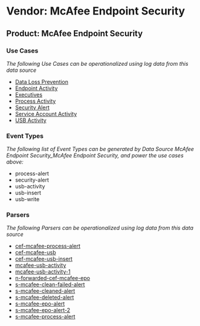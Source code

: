 Vendor: McAfee Endpoint Security
================================
Product: McAfee Endpoint Security
---------------------------------

### Use Cases

_The following Use Cases can be operationalized using log data from this data source_

* [Data Loss Prevention](usecase_data_loss_prevention.md)
* [Endpoint Activity](usecase_endpoint_activity.md)
* [Executives](usecase_executives.md)
* [Process Activity](usecase_process_activity.md)
* [Security Alert](usecase_security_alert.md)
* [Service Account Activity](usecase_service_account_activity.md)
* [USB Activity](usecase_usb_activity.md)


### Event Types

_The following list of Event Types can be generated by Data Source McAfee Endpoint Security_McAfee Endpoint Security, and power the use cases above:_

- process-alert
- security-alert
- usb-activity
- usb-insert
- usb-write


### Parsers

_The following Parsers can be operationalized using log data from this data source_

* [cef-mcafee-process-alert](parserContent_cef-mcafee-process-alert.md)
* [cef-mcafee-usb](parserContent_cef-mcafee-usb.md)
* [cef-mcafee-usb-insert](parserContent_cef-mcafee-usb-insert.md)
* [mcafee-usb-activity](parserContent_mcafee-usb-activity.md)
* [mcafee-usb-activity-1](parserContent_mcafee-usb-activity-1.md)
* [n-forwarded-cef-mcafee-epo](parserContent_n-forwarded-cef-mcafee-epo.md)
* [s-mcafee-clean-failed-alert](parserContent_s-mcafee-clean-failed-alert.md)
* [s-mcafee-cleaned-alert](parserContent_s-mcafee-cleaned-alert.md)
* [s-mcafee-deleted-alert](parserContent_s-mcafee-deleted-alert.md)
* [s-mcafee-epo-alert](parserContent_s-mcafee-epo-alert.md)
* [s-mcafee-epo-alert-2](parserContent_s-mcafee-epo-alert-2.md)
* [s-mcafee-process-alert](parserContent_s-mcafee-process-alert.md)
